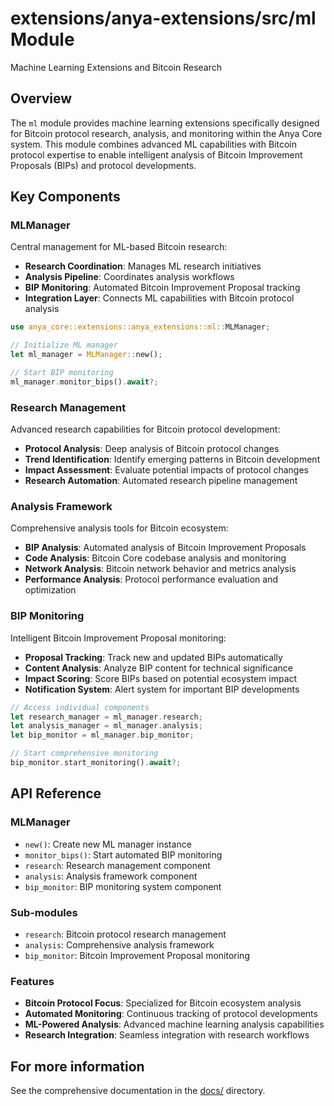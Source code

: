 # extensions/anya-extensions/src/ml Module

Machine Learning Extensions and Bitcoin Research

## Overview

The `ml` module provides machine learning extensions specifically designed for Bitcoin protocol research, analysis, and monitoring within the Anya Core system. This module combines advanced ML capabilities with Bitcoin protocol expertise to enable intelligent analysis of Bitcoin Improvement Proposals (BIPs) and protocol developments.

## Key Components

### MLManager

Central management for ML-based Bitcoin research:

- **Research Coordination**: Manages ML research initiatives
- **Analysis Pipeline**: Coordinates analysis workflows
- **BIP Monitoring**: Automated Bitcoin Improvement Proposal tracking
- **Integration Layer**: Connects ML capabilities with Bitcoin protocol analysis

```rust
use anya_core::extensions::anya_extensions::ml::MLManager;

// Initialize ML manager
let ml_manager = MLManager::new();

// Start BIP monitoring
ml_manager.monitor_bips().await?;
```

### Research Management

Advanced research capabilities for Bitcoin protocol development:

- **Protocol Analysis**: Deep analysis of Bitcoin protocol changes
- **Trend Identification**: Identify emerging patterns in Bitcoin development
- **Impact Assessment**: Evaluate potential impacts of protocol changes
- **Research Automation**: Automated research pipeline management

### Analysis Framework

Comprehensive analysis tools for Bitcoin ecosystem:

- **BIP Analysis**: Automated analysis of Bitcoin Improvement Proposals
- **Code Analysis**: Bitcoin Core codebase analysis and monitoring
- **Network Analysis**: Bitcoin network behavior and metrics analysis
- **Performance Analysis**: Protocol performance evaluation and optimization

### BIP Monitoring

Intelligent Bitcoin Improvement Proposal monitoring:

- **Proposal Tracking**: Track new and updated BIPs automatically
- **Content Analysis**: Analyze BIP content for technical significance
- **Impact Scoring**: Score BIPs based on potential ecosystem impact
- **Notification System**: Alert system for important BIP developments

```rust
// Access individual components
let research_manager = ml_manager.research;
let analysis_manager = ml_manager.analysis;
let bip_monitor = ml_manager.bip_monitor;

// Start comprehensive monitoring
bip_monitor.start_monitoring().await?;
```

## API Reference

### MLManager

- `new()`: Create new ML manager instance
- `monitor_bips()`: Start automated BIP monitoring
- `research`: Research management component
- `analysis`: Analysis framework component
- `bip_monitor`: BIP monitoring system component

### Sub-modules

- `research`: Bitcoin protocol research management
- `analysis`: Comprehensive analysis framework
- `bip_monitor`: Bitcoin Improvement Proposal monitoring

### Features

- **Bitcoin Protocol Focus**: Specialized for Bitcoin ecosystem analysis
- **Automated Monitoring**: Continuous tracking of protocol developments
- **ML-Powered Analysis**: Advanced machine learning analysis capabilities
- **Research Integration**: Seamless integration with research workflows

## For more information

See the comprehensive documentation in the [docs/](/docs/) directory.

